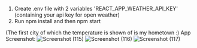 1. Create .env file with 2 variables 'REACT_APP_WEATHER_API_KEY' (containing your api key for open weather) 
2. Run npm install and then npm start

(The first city of which the temperature is shown of is my hometown :)
App Screenshot:
![Screenshot (115)](https://user-images.githubusercontent.com/46368329/120777660-26d66e80-c543-11eb-9b75-e6b99cf0f860.png)
![Screenshot (116)](https://user-images.githubusercontent.com/46368329/120777663-28079b80-c543-11eb-8f8b-9ab2dbf9cda7.png)
![Screenshot (117)](https://user-images.githubusercontent.com/46368329/120777667-28079b80-c543-11eb-8843-788bad266feb.png)

